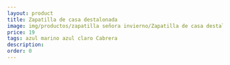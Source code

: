 ```yaml
---
layout: product
title: Zapatilla de casa destalonada
image: img/productos/zapatilla señora invierno/Zapatilla de casa destalonada=19=azul marino azul claro Cabrera.webp
price: 19
tags: azul marino azul claro Cabrera
description: 
order: 0
---
```

